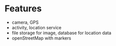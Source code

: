 # Features
- camera, GPS
- activity, location service
- file storage for image, database for location data
- openStreetMap with markers 
